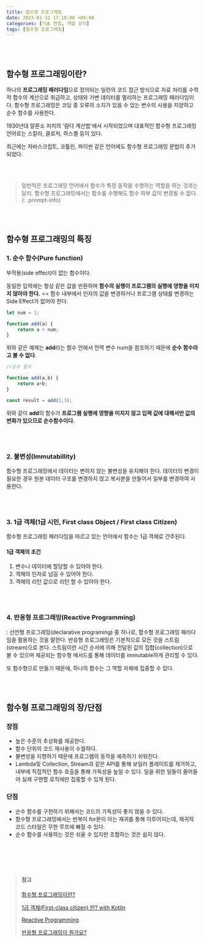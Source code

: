 ```yaml
---
title: 함수형 프로그래밍
date: 2023-01-31 17:10:00 +09:00
categories: [기술 면접, 개발 상식]
tags: [함수형 프로그래밍]
---
```

<br><br>

## 함수형 프로그래밍이란?

하나의 **프로그래밍 패러다임**으로 정의되는 일련의 코드 접근 방식으로 자료 처리를 수학적 함수의 계산으로 취급하고, 상태와 가변 데이터를 멀리하는 프로그래밍 패러다임이다. 함수형 프로그래밍은 코딩 중 오류의 소지가 있을 수 있는 변수의 사용을 지양하고 순수 함수를 사용한다. 

1930년대 알론소 처치의 '람다 계산법'에서 시작되었으며 대표적인 함수형 프로그래밍 언어로는 스칼라, 클로저, 하스켈 등이 있다.

최근에는 자바스크립트, 코틀린, 파이썬 같은 언어에도 함수형 프로그래밍 문법이 추가되었다.

<br><br>

> 일반적은 프로그래밍 언어에서 함수가 특정 동작을 수행하는 역할을 하는 것과는 달리. 함수형 프로그래밍에서는 함수를 수행해도 함수 외부 값이 변경될 수 없다.
{: .prompt-info}

<br><br>



## 함수형 프로그래밍의 특징



 ### 1. 순수 함수(Pure function)

부작용(side effect)이 없는 함수이다.

동일한 입력에는 항상 같은 값을 반환하며 **함수의 실행이 프로그램의 실행에 영향을 미치지 않아야 한다.** == 함수 내부에서 인자의 값을 변경하거나 프로그램 상태를 변경하는 Side Effect가 없어야 한다.



```javascript
let num = 1;

function add(a) {
    return a + num;
}
```



위와 같은 예제는 **add**라는 함수 안에서 전역 변수 num을 참조하기 때문에 **순수 함수라고 볼 수 없다**.



```javascript
//순수 함수

function add(a,b) {
    return a+b;
}

const result = add(2,3);
```

위와 같이 **add**의 함수가 **프로그램 실행에 영향을 미치지 않고 입력 값에 대해서만 값의 변화가 있으므로 순수함수이다.**

<br><br>

### 2. **불변성(Immutabillity)**

함수형 프로그래밍에서 데이터는 변하지 않는 불변성을 유지해야 한다. 데이터의 변경이 필요한 경우 원본 데이터 구조를 변경하지 않고 복사본을 만들어서 일부를 변경하여 사용한다.

<br><br>

### 3. 1급 객체(1급 시민, First class Object / First class Citizen)

함수형 프로그래밍 패러다임을 따르고 있는 언어에서 함수는 1급 객체로 간주된다.



#### 1급 객체의 조건

1. 변수나 데이터에 할당할 수 있어야 한다.
2. 객체의 인자로 넘길 수 있어야 한다.
3. 객체의 리턴 값으로 리턴 할 수 있어야 한다.



<br><br>

### 4. 반응형 프로그래밍(Reactive Programming)

: 선언형 프로그래밍(declarative programing) 중 하나로, 함수형 프로그래밍 패러다임을 활용하는 것을 말한다. 반응형 프로그래밍은 기본적으로 모든 것을 스트림(stream)으로 본다. 스트림이란 시간 순서에 의해 전달된 값의 집합(collection)으로 볼 수 있으며 제공되는 함수형 메서드를 통해 데이터를 immutable하게 관리할 수 있다.

또 함수형으로 만들기 때문에, 하나의 함수는 그 역할 자체에 집중할 수 있다.

<br><br>

## 함수형 프로그래밍의 장/단점

### 장점

- 높은 수준의 추상화를 제공한다.
- 함수 단위의 코드 재사용이 수월하다.
- 불변성을 지향하기 때문에 프로그램의 동작을 예측하기 쉬워진다.
- Lambda및 Collection, Stream과 같은 API를 통해 보일러 플레이트를 제거하고, 내부에 직접적인 함수 호출을 통해 가독성을 높일 수 있다. 일을 위한 일들이 줄어들어 실제 구현할 로직에만 집중할 수 있게 된다.



### 단점

- 순수 함수를 구현하기 위해서는 코드의 가독성이 좋지 않을 수 있다.
- 함수형 프로그래밍에서는 반복이 for문이 아는 재귀를 통해 이루어지는데, 재귀적 코드 스타일은 무한 루프에 빠질 수 있다.
- 순수 함수를 사용하는 것은 쉬울 수 있지만 조합하는 것은 쉽지 않다.

<br><br>

<br>

> #### 참고
>
> [함수형 프로그래밍이란?](https://jongminfire.dev/함수형-프로그래밍이란)
>
> [1급 객체(First-class citizen) 란? with Kotlin](https://medium.com/@lazysoul/functional-programming-에서-1급-객체란-ba1aeb048059#.ceseu0j5p)
>
> [Reactive Programming](https://sculove.github.io/post/Reactive-Programming/)
>
> [반응형 프로그래밍이 뭔가요?](https://www.youtube.com/watch?v=KDiE5qQ3bZI)
